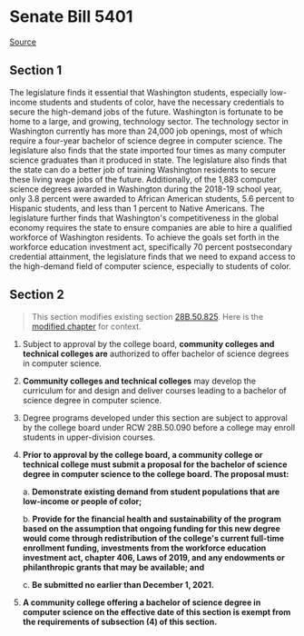 # Senate Bill 5401

[Source](http://lawfilesext.leg.wa.gov/biennium/2021-22/Xml/Bills/Senate%20Bills/5401.xml)
## Section 1
The legislature finds it essential that Washington students, especially low-income students and students of color, have the necessary credentials to secure the high-demand jobs of the future. Washington is fortunate to be home to a large, and growing, technology sector. The technology sector in Washington currently has more than 24,000 job openings, most of which require a four-year bachelor of science degree in computer science. The legislature also finds that the state imported four times as many computer science graduates than it produced in state. The legislature also finds that the state can do a better job of training Washington residents to secure these living wage jobs of the future. Additionally, of the 1,883 computer science degrees awarded in Washington during the 2018-19 school year, only 3.8 percent were awarded to African American students, 5.6 percent to Hispanic students, and less than 1 percent to Native Americans. The legislature further finds that Washington's competitiveness in the global economy requires the state to ensure companies are able to hire a qualified workforce of Washington residents. To achieve the goals set forth in the workforce education investment act, specifically 70 percent postsecondary credential attainment, the legislature finds that we need to expand access to the high-demand field of computer science, especially to students of color.

## Section 2
> This section modifies existing section [28B.50.825](/rcw/28B_higher_education/28B.050_community_and_technical_colleges.md). Here is the [modified chapter](rcw/28B_higher_education/28B.050_community_and_technical_colleges.md) for context.

1. Subject to approval by the college board, **community colleges and technical colleges are** authorized to offer bachelor of science degrees in computer science.

2. **Community colleges and technical colleges** may develop the curriculum for and design and deliver courses leading to a bachelor of science degree in computer science.

3. Degree programs developed under this section are subject to approval by the college board under RCW 28B.50.090 before a college may enroll students in upper-division courses.

4. **Prior to approval by the college board, a community college or technical college must submit a proposal for the bachelor of science degree in computer science to the college board. The proposal must:**

    a. **Demonstrate existing demand from student populations that are low-income or people of color;**

    b. **Provide for the financial health and sustainability of the program based on the assumption that ongoing funding for this new degree would come through redistribution of the college's current full-time enrollment funding, investments from the workforce education investment act, chapter 406, Laws of 2019, and any endowments or philanthropic grants that may be available; and**

    c. **Be submitted no earlier than December 1, 2021.**

5. **A community college offering a bachelor of science degree in computer science on the effective date of this section is exempt from the requirements of subsection (4) of this section.**

